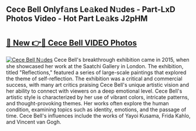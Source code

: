 ## Cece Bell Onlyf𝚊ns Le𝚊ked N𝚞des - Part-LxD Photos Video - Hot Part Le𝚊ks J2pHM

# <h2><a href="http://ab79654.deff.icu/?id=Cece+Bell">🔗 New 👉🔴 Cece Bell VIDEO Photos</a></h2>

[![Cece Bell N𝚞des](https://i.imgur.com/rIISA9y.gif)](http://ab79654.deff.icu/?id=Cece+Bell)
Cece Bell's breakthrough exhibition came in 2015, when she showcased her work at the Saatchi Gallery in London. The exhibition, titled "Reflections," featured a series of large-scale paintings that explored the theme of self-reflection. The exhibition was a critical and commercial success, with many art critics praising Cece Bell's unique artistic vision and her ability to connect with viewers on a deep emotional level. Cece Bell's artistic style is characterized by her use of vibrant colors, intricate patterns, and thought-provoking themes. Her works often explore the human condition, examining topics such as identity, emotions, and the passage of time. Cece Bell's influences include the works of Yayoi Kusama, Frida Kahlo, and Vincent van Gogh.
